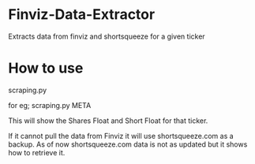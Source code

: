 # Finviz-Data-Extractor
Extracts data from finviz and shortsqueeze for a given ticker

# How to use
scraping.py <Ticker Name>

for eg; scraping.py META

This will show the Shares Float and Short Float for that ticker.

If it cannot pull the data from Finviz it will use shortsqueeze.com as a backup. As of now shortsqueeze.com data is not as updated but it shows how to retrieve it.

